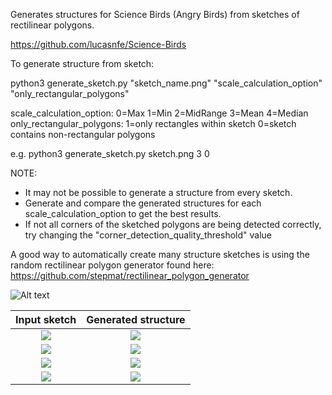 Generates structures for Science Birds (Angry Birds) from sketches of rectilinear polygons.

https://github.com/lucasnfe/Science-Birds

To generate structure from sketch:

python3 generate_sketch.py "sketch_name.png" "scale_calculation_option" "only_rectangular_polygons"

scale_calculation_option:       0=Max  1=Min  2=MidRange  3=Mean  4=Median
only_rectangular_polygons:      1=only rectangles within sketch  0=sketch contains non-rectangular polygons

e.g. 
python3 generate_sketch.py sketch.png 3 0

NOTE:
-   It may not be possible to generate a structure from every sketch.
-   Generate and compare the generated structures for each scale_calculation_option to get the best results.
-   If not all corners of the sketched polygons are being detected correctly, try changing the "corner_detection_quality_threshold" value

A good way to automatically create many structure sketches is using the random rectilinear polygon generator found here:
https://github.com/stepmat/rectilinear_polygon_generator

![Alt text](/generation_examples/1a.png?raw=true "example generated level #1")

Input sketch             |  Generated structure
:-------------------------:|:-------------------------:
![](/generation_examples/1a.png) | ![](/generation_examples/1b.jpg)
![](/generation_examples/2a.jpg) | ![](/generation_examples/2b.jpg)
![](/generation_examples/3a.jpg) | ![](/generation_examples/3b.jpg)
![](/generation_examples/4a.png) | ![](/generation_examples/4b.jpg)